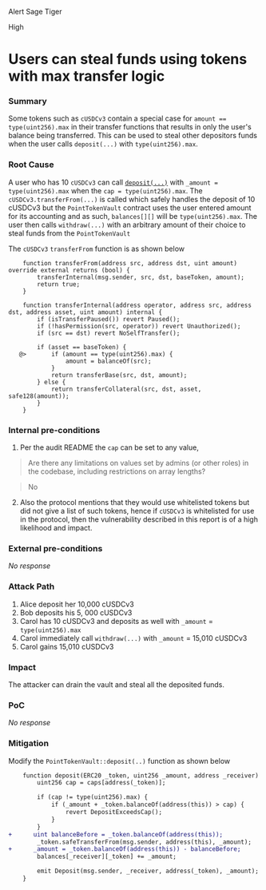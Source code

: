Alert Sage Tiger

High

# Users can steal funds using tokens with max transfer logic

### Summary

Some tokens such as `cUSDCv3` contain a special case for `amount == type(uint256).max` in their transfer functions that results in only the user's balance being transferred. This can be used to steal other depositors funds when the user calls `deposit(...)` with `type(uint256).max`.

### Root Cause

A user who has 10 `cUSDCv3` can call [`deposit(...)`](https://github.com/sherlock-audit/2024-07-sense-points-marketplace/blob/main/point-tokenization-vault/contracts/PointTokenVault.sol#L114-L128) with `_amount = type(uint256).max` when the `cap = type(uint256).max`. The `cUSDCv3.transferFrom(...)` is called which safely handles the deposit of 10 cUSDCv3 but the `PointTokenVault` contract uses the user entered amount for its accounting and as such, `balances[][]` will be `type(uint256).max`.
The user then calls `withdraw(...)` with an arbitrary amount of their choice to steal funds from the `PointTokenVault`

The  `cUSDCv3` `transferFrom` function is as shown below

```solidity
    function transferFrom(address src, address dst, uint amount) override external returns (bool) {
        transferInternal(msg.sender, src, dst, baseToken, amount);
        return true;
    }

    function transferInternal(address operator, address src, address dst, address asset, uint amount) internal {
        if (isTransferPaused()) revert Paused();
        if (!hasPermission(src, operator)) revert Unauthorized();
        if (src == dst) revert NoSelfTransfer();

        if (asset == baseToken) {
   @>       if (amount == type(uint256).max) {
                amount = balanceOf(src);
            }
            return transferBase(src, dst, amount);
        } else {
            return transferCollateral(src, dst, asset, safe128(amount));
        }
    }

```

### Internal pre-conditions

1. Per the audit README the `cap` can be set to any value,

> Are there any limitations on values set by admins (or other roles) in the codebase, including restrictions on array lengths?

> No

2. Also the protocol mentions that they would use whitelisted tokens but did not give a list of such tokens, hence if `cUSDCv3` is whitelisted for use in the protocol, then the vulnerability described in this report is of a high likelihood and impact.

### External pre-conditions

_No response_

### Attack Path

1. Alice deposit her 10,000 cUSDCv3
2. Bob deposits his 5, 000 cUSDCv3
3. Carol has 10 cUSDCv3 and deposits as well with `_amount` = `type(uint256).max`
4. Carol immediately call `withdraw(...)` with `_amount` = 15,010 cUSDCv3
5. Carol gains 15,010 cUSDCv3

### Impact

The attacker can drain the vault and steal all the deposited funds.

### PoC

_No response_

### Mitigation

Modify the `PointTokenVault::deposit(..)` function as shown below

```diff
    function deposit(ERC20 _token, uint256 _amount, address _receiver) public {
        uint256 cap = caps[address(_token)];

        if (cap != type(uint256).max) {
            if (_amount + _token.balanceOf(address(this)) > cap) {
                revert DepositExceedsCap();
            }
        }
+      uint balanceBefore = _token.balanceOf(address(this));
        _token.safeTransferFrom(msg.sender, address(this), _amount); 
+      _amount = _token.balanceOf(address(this)) - balanceBefore;
        balances[_receiver][_token] += _amount; 

        emit Deposit(msg.sender, _receiver, address(_token), _amount);
    }

```